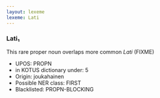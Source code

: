 ```yaml
---
layout: lexeme
lexeme: Lati
---
```


###  Lati₁

This rare proper noun overlaps more common *Lati* (FIXME)
* UPOS:  PROPN
* in KOTUS dictionary under:  5
* Origin:  joukahainen
* Possible NER class:  FIRST
* Blacklisted:  PROPN-BLOCKING


